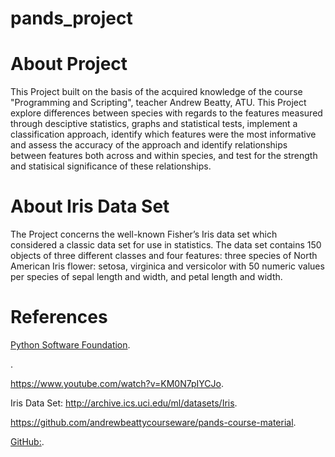 # pands_project

# About Project
This Project built on the basis of the acquired knowledge of the course "Programming and Scripting", teacher Andrew Beatty, ATU. 
This Project explore differences between species with regards to the features measured through desciptive statistics, graphs and statistical tests, implement a classification approach, identify which features were the most informative and assess the accuracy of the approach
and identify relationships between features both across and within species, and test for the strength and statisical significance of these relationships.

# About Iris Data Set 
The Project concerns the well-known Fisher’s Iris data set which considered a classic data set for use in statistics. The data set contains 150 objects of three different classes and four features: three species of North American Iris flower: setosa, virginica and versicolor with 50 numeric values per species of sepal length and width, and petal length and width.



# References
[Python Software Foundation](https://www.python.org).

[](https://www.w3schools.com/python).

https://www.youtube.com/watch?v=KM0N7pIYCJo.

Iris Data Set: http://archive.ics.uci.edu/ml/datasets/Iris.

https://github.com/andrewbeattycourseware/pands-course-material.

[GitHub:](https://github.com/ianmcloughlin/mywork).


